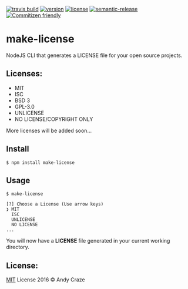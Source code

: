 [![travis build](https://img.shields.io/travis/accraze/make-license.svg)](https://travis-ci.org/accraze/make-license)
[![version](https://img.shields.io/npm/v/make-license.svg)](https://www.npmjs.com/package/make-license)
[![license](https://img.shields.io/npm/l/make-license.svg)](https://www.npmjs.com/package/make-license)
[![semantic-release](https://img.shields.io/badge/%20%20%F0%9F%93%A6%F0%9F%9A%80-semantic--release-e10079.svg)](https://github.com/semantic-release/semantic-release)
[![Commitizen friendly](https://img.shields.io/badge/commitizen-friendly-brightgreen.svg)](http://commitizen.github.io/cz-cli/)

# make-license

NodeJS CLI that generates a LICENSE file for your open source projects.

## Licenses:

* MIT
* ISC
* BSD 3
* GPL-3.0
* UNLICENSE
* NO LICENSE/COPYRIGHT ONLY

More licenses will be added soon...

## Install

```
$ npm install make-license
```

## Usage
```
$ make-license

[?] Choose a License (Use arrow keys)
❯ MIT
  ISC
  UNLICENSE
  NO LICENSE
...
```
You will now have a **LICENSE** file generated in your current working directory.

## License:
[MIT](https://github.com/accraze/make-license/blob/master/LICENSE) License 2016 © Andy Craze
